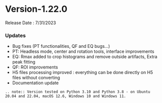 # Version-1.22.0

Release Date : 7/31/2023

### Updates

- Bug fixes (PT functionalities, QF and EQ bugs...)
- PT: Headless mode, center and rotation tools, interface improvements
- EQ: Rmax added to crop histograms and remove outside artifacts, Extra peak fitting
- QF: ROI improvements
- H5 files processing improved : everything can be done directly on H5 files without converting
- Documentation update

```eval_rst
.. note:: Version tested on Python 3.10 and Python 3.8 - on Ubuntu 20.04 and 22.04, macOS 12.6, Windows 10 and Windows 11.
```
